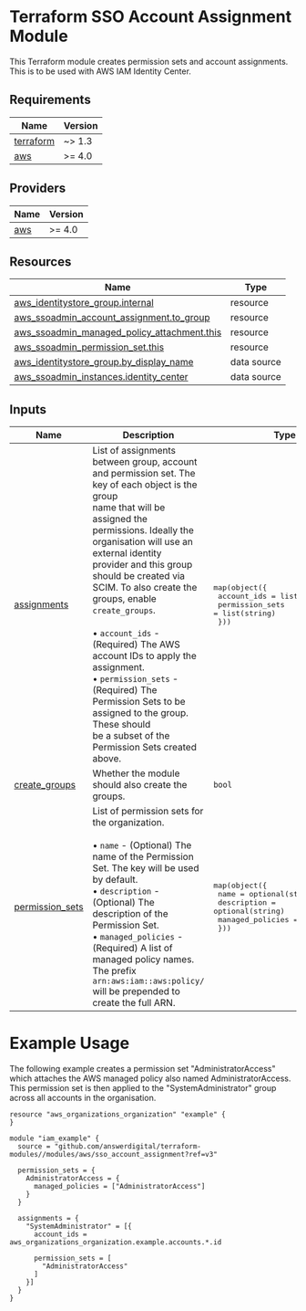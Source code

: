 # Terraform SSO Account Assignment Module

This Terraform module creates permission sets and account assignments. This is
to be used with AWS IAM Identity Center.

<!-- BEGIN_TF_DOCS -->
## Requirements

| Name | Version |
|------|---------|
| <a name="requirement_terraform"></a> [terraform](#requirement\_terraform) | ~> 1.3 |
| <a name="requirement_aws"></a> [aws](#requirement\_aws) | >= 4.0 |

## Providers

| Name | Version |
|------|---------|
| <a name="provider_aws"></a> [aws](#provider\_aws) | >= 4.0 |

## Resources

| Name | Type |
|------|------|
| [aws_identitystore_group.internal](https://registry.terraform.io/providers/hashicorp/aws/latest/docs/resources/identitystore_group) | resource |
| [aws_ssoadmin_account_assignment.to_group](https://registry.terraform.io/providers/hashicorp/aws/latest/docs/resources/ssoadmin_account_assignment) | resource |
| [aws_ssoadmin_managed_policy_attachment.this](https://registry.terraform.io/providers/hashicorp/aws/latest/docs/resources/ssoadmin_managed_policy_attachment) | resource |
| [aws_ssoadmin_permission_set.this](https://registry.terraform.io/providers/hashicorp/aws/latest/docs/resources/ssoadmin_permission_set) | resource |
| [aws_identitystore_group.by_display_name](https://registry.terraform.io/providers/hashicorp/aws/latest/docs/data-sources/identitystore_group) | data source |
| [aws_ssoadmin_instances.identity_center](https://registry.terraform.io/providers/hashicorp/aws/latest/docs/data-sources/ssoadmin_instances) | data source |

## Inputs

| Name | Description | Type | Default | Required |
|------|-------------|------|---------|:--------:|
| <a name="input_assignments"></a> [assignments](#input\_assignments) | List of assignments between group, account and permission set. The key of each object is the group<br>    name that will be assigned the permissions. Ideally the organisation will use an external identity<br>    provider and this group should be created via SCIM. To also create the groups, enable `create_groups`.<br><br>    • `account_ids`     - (Required) The AWS account IDs to apply the assignment.<br>    • `permission_sets` - (Required) The Permission Sets to be assigned to the group. These should<br>                                     be a subset of the Permission Sets created above. | <pre>map(object({<br>    account_ids     = list(string)<br>    permission_sets = list(string)<br>  }))</pre> | n/a | yes |
| <a name="input_create_groups"></a> [create\_groups](#input\_create\_groups) | Whether the module should also create the groups. | `bool` | `false` | no |
| <a name="input_permission_sets"></a> [permission\_sets](#input\_permission\_sets) | List of permission sets for the organization.<br><br>    • `name`             - (Optional) The name of the Permission Set. The key will be used by default.<br>    • `description`      - (Optional) The description of the Permission Set.<br>    • `managed_policies` - (Required) A list of managed policy names. The prefix `arn:aws:iam::aws:policy/`<br>                                      will be prepended to create the full ARN. | <pre>map(object({<br>    name             = optional(string)<br>    description      = optional(string)<br>    managed_policies = list(string)<br>  }))</pre> | n/a | yes |
<!-- END_TF_DOCS -->

# Example Usage

The following example creates a permission set "AdministratorAccess" which attaches
the AWS managed policy also named AdministratorAccess. This permission set is then
applied to the "SystemAdministrator" group across all accounts in the organisation.

```hcl
resource "aws_organizations_organization" "example" {
}

module "iam_example" {
  source = "github.com/answerdigital/terraform-modules//modules/aws/sso_account_assignment?ref=v3"

  permission_sets = {
    AdministratorAccess = {
      managed_policies = ["AdministratorAccess"]
    }
  }

  assignments = {
    "SystemAdministrator" = [{
      account_ids = aws_organizations_organization.example.accounts.*.id

      permission_sets = [
        "AdministratorAccess"
      ]
    }]
  }
}
```
